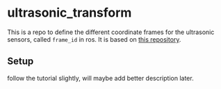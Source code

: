 # ultrasonic_transform

This is a repo to define the different coordinate frames for the ultrasonic sensors, called `frame_id` in ros.
It is based on [this repository](http://wiki.ros.org/tf/Tutorials/Writing%20a%20tf%20broadcaster%20%28Python%29).

## Setup
follow the tutorial slightly, will maybe add better description later.
